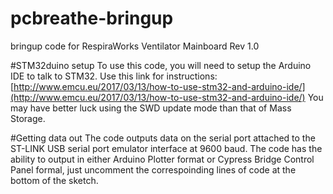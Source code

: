 # pcbreathe-bringup
bringup code for RespiraWorks Ventilator Mainboard Rev 1.0

#STM32duino setup
To use this code, you will need to setup the Arduino IDE to talk to STM32.  Use this link for instructions: [http://www.emcu.eu/2017/03/13/how-to-use-stm32-and-arduino-ide/](http://www.emcu.eu/2017/03/13/how-to-use-stm32-and-arduino-ide/)
You may have better luck using the SWD update mode than that of Mass Storage.

#Getting data out
The code outputs data on the serial port attached to the ST-LINK USB serial port emulator interface at 9600 baud.
The code has the ability to output in either Arduino Plotter format or Cypress Bridge Control Panel formal, just uncomment the correspoinding lines of code at the bottom of the sketch.
